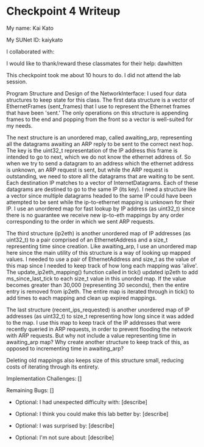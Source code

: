 Checkpoint 4 Writeup
====================

My name: Kai Kato

My SUNet ID: kaiykato

I collaborated with: 

I would like to thank/reward these classmates for their help: dawhitten

This checkpoint took me about 10 hours to do. I did not attend the lab session.

Program Structure and Design of the NetworkInterface:
I used four data structures to keep state for this class. The first data structure is a vector of EthernetFrames (sent_frames) that I use to represent the Ethernet frames that have been 'sent.' The only operations on this structure is appending frames to the end and popping from the front so a vector is well-suited for my needs. 

The next structure is an unordered map, called awaiting_arp, representing all the datagrams awaiting an ARP reply to be sent to the correct next hop. The key is the uint32_t representation of the IP address this frame is intended to go to next, which we do not know the ethernet address of. So when we try to send a datagram to an address which the ethernet address is unknown, an ARP request is sent, but while the ARP request is outstanding, we need to store all the datagrams that are waiting to be sent. Each destination IP matches to a vector of InternetDatagrams. Each of these datagrams are destined to go to the same IP (its key). I need a structure like a vector since multiple datagrams headed to the same IP could have been attempted to be sent while the ip-to-ethernet mapping is unknown for their IP. I use an unordered map for fast lookup by IP address (as uint32_t) since there is no guarantee we receive new ip-to-eth mappings by any order corresponding to the order in which we sent ARP requests. 

The third structure (ip2eth) is another unordered map of IP addresses (as uint32_t) to a pair comprised of an EthernetAddress and a size_t representing time since creation. Like awaiting_arp, I use an unordered map here since the main utility of this structure is a way of looking up mapped values. I needed to use a pair of EthernetAddress and size_t as the value of this map since I needed to keep track of how long each mapping was 'alive'. The update_ip2eth_mapping() function called in tick() updated ip2eth to add ms_since_last_tick to each size_t value in this unorded map. If the value becomes greater than 30,000 (representing 30 seconds), then the entire entry is removed from ip2eth. The entire map is iterated through in tick() to add times to each mapping and clean up expired mappings.

The last structure (recent_ips_requested) is another unordered map of IP addresses (as uint32_t) to size_t representing how long since it was added to the map. I use this map to keep track of the IP addresses that were recently queried in ARP requests, in order to prevent flooding the network with ARP requests. But why not include a value representing time in awaiting_arp map? Why create another structure to keep track of this, as opposed to incrementing time in awaiting_arp?


Deleting old mappings also keeps size of this structure small, reducing costs of iterating through its entirety.

Implementation Challenges:
[]

Remaining Bugs:
[]

- Optional: I had unexpected difficulty with: [describe]

- Optional: I think you could make this lab better by: [describe]

- Optional: I was surprised by: [describe]

- Optional: I'm not sure about: [describe]
